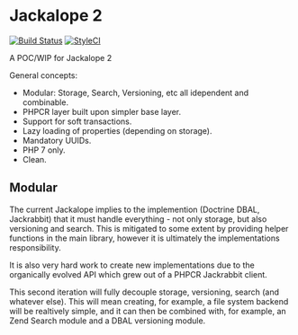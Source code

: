 Jackalope 2
===========

[![Build Status](https://travis-ci.org/jackalope2/jackalope2.svg?branch=master)](https://travis-ci.org/jackalope2/jackalope2)
[![StyleCI](https://styleci.io/repos/<repo-id>/shield)](https://styleci.io/repos/<repo-id>)

A POC/WIP for Jackalope 2

General concepts:

- Modular: Storage, Search, Versioning, etc all idependent and combinable.
- PHPCR layer built upon simpler base layer.
- Support for soft transactions.
- Lazy loading of properties (depending on storage).
- Mandatory UUIDs.
- PHP 7 only.
- Clean.

## Modular

The current Jackalope implies to the implemention (Doctrine DBAL, Jackrabbit)
that it must handle everything - not only storage, but also versioning and
search. This is mitigated to some extent by providing helper functions in the
main library, however it is ultimately the implementations responsibility.

It is also very hard work to create new implementations due to the organically
evolved API which grew out of a PHPCR Jackrabbit client.

This second iteration will fully decouple storage, versioning, search (and
whatever else). This will mean creating, for example, a file system backend
will be realtively simple, and it can then be combined with, for example, an
Zend Search module and a DBAL versioning module.
